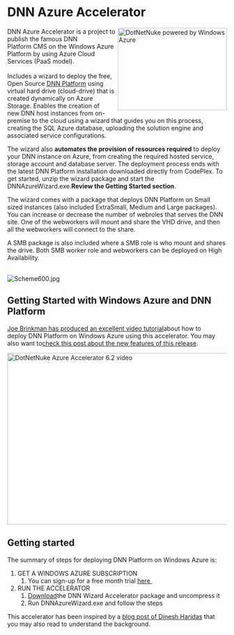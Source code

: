 # DNN Azure Accelerator

<div class="wikidoc">

<p><img src="http://download.codeplex.com/Download?ProjectName=dnnazureaccelerator&DownloadId=725261" alt="DotNetNuke powered by Windows Azure" width="250" height="189" style="float:right">DNN Azure Accelerator is a project to publish the famous&nbsp;DNN Platform&nbsp;CMS on the Windows Azure Platform by using Azure Cloud Services (PaaS model).<br><br>Includes a wizard to deploy the free, Open Source&nbsp;<a href="http://www.dnnsoftware.com/Community/Download">DNN Platform</a> using virtual hard drive (cloud-drive) that is created dynamically on Azure Storage. Enables the creation of new&nbsp;DNN host instances from on-premise to the cloud using a wizard that guides you on this process, creating the SQL Azure database, uploading the solution engine and associated service configurations.</p><p>The wizard also <strong>automates the provision of resources required</strong> to deploy your DNN instance on Azure, from creating the required hosted service, storage account and database server. The deployment process ends with the latest&nbsp;DNN Platform&nbsp;installation downloaded directly from CodePlex. To get started, unzip the wizard package and start the DNNAzureWizard.exe.<strong>Review the Getting Started section</strong>.</p><p>The wizard comes with a package that deploys&nbsp;DNN Platform&nbsp;on Small sized instances (also included ExtraSmall, Medium and Large packages). You can increase or decrease the number of webroles that serves the DNN site. One of the webworkers will mount and share the VHD drive, and then all the webworkers will connect to the share.&nbsp;</p><p>A SMB package is also included where a SMB role is who mount and shares the drive. Both SMB worker role and webworkers can be deployed on High Availability.</p><p><br><img title="Scheme600.jpg" src="http://i3.codeplex.com/download?ProjectName=dnnazureaccelerator&DownloadId=725262" alt="Scheme600.jpg"></p><h2>Getting Started with Windows Azure and DNN Platform</h2><p><a href="http://www.dotnetnuke.com/Resources/Blogs/EntryId/3379/Getting-Started-with-Windows-Azure-and-DotNetNuke.aspx" target="_blank">Joe Brinkman has produced an&nbsp;excellent&nbsp;video tutorial</a>about how to deploy&nbsp;DNN Platform&nbsp;on Windows Azure using this accelerator. You may also want to<a href="http://davidjrh.intelequia.com/2012/04/dotnetnuke-azure-accelerator-62-beta.html" target="_blank">check this post about the new features of this release</a>.</p><p><a href="http://www.dotnetnuke.com/Resources/Blogs/EntryId/3379/Getting-Started-with-Windows-Azure-and-DotNetNuke.aspx" target="_blank"><img src="http://download.codeplex.com/Download?ProjectName=dnnazureaccelerator&DownloadId=384036" alt="DotNetNuke Azure Accelerator 6.2 video" width="642" height="393"></a></p><h2>Getting started</h2><p>The summary of steps for deploying DNN&nbsp;Platform on Windows Azure is:</p><ol><li>GET A WINDOWS AZURE SUBSCRIPTION<ol><li>You can sign-up for a free&nbsp;month trial <a href="http://www.windowsazure.com/en-us/pricing/free-trial/" target="_blank">here&nbsp;</a> </li></ol></li><li>RUN THE ACCELERATOR<ol><li><a href="http://dnnazureaccelerator.codeplex.com/releases" target="_self">Download</a>the&nbsp;DNN Wizard Accelerator package and uncompress it </li><li>Run DNNAzureWizard.exe and follow the steps </li></ol></li></ol><p>This accelerator has been inspired by a <a href="http://blogs.msdn.com/b/windowsazurestorage/archive/2011/04/16/using-smb-to-share-a-windows-azure-drive-among-multiple-role-instances.aspx">blog post of Dinesh Haridas</a> that you may also read to understand the background.</p></div><div class="ClearBoth"></div>
